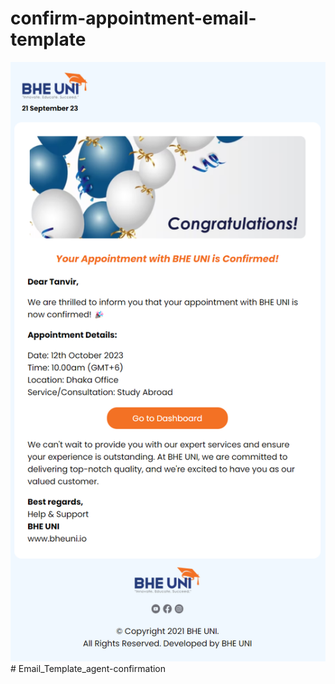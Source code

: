 # confirm-appointment-email-template
<img class="img-fluid" src="BHE-UNI-Confirm-Appointment.png" alt=""># Email_Template_agent-confirmation
